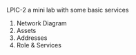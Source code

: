 LPIC-2
a mini lab with some basic services
1) Network Diagram
2) Assets
3) Addresses
4) Role & Services
